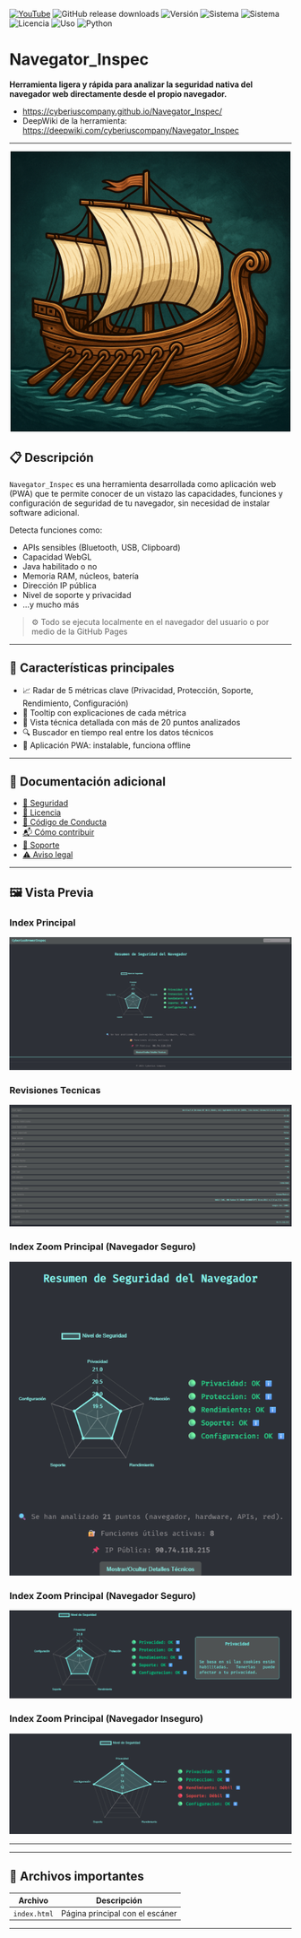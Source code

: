 [![YouTube](https://img.shields.io/badge/YouTube-Subscribe-red?style=for-the-badge&logo=youtube)](https://www.youtube.com/@CyberiusCompany)
![GitHub release downloads](https://img.shields.io/github/downloads/CyberiusCompany/Cyberius-Unzip-Cracker/latest/total)
![Versión](https://img.shields.io/badge/versión-1.0.0-blue)
![Sistema](https://img.shields.io/badge/windows-x64-green)
![Sistema](https://img.shields.io/badge/linux-x64-green)
![Licencia](https://img.shields.io/badge/licencia-Privada-red)
![Uso](https://img.shields.io/badge/uso-solo%20legal-important)
![Python](https://img.shields.io/badge/python-3.7%2B-yellow)

# Navegator_Inspec

**Herramienta ligera y rápida para analizar la seguridad nativa del navegador web directamente desde el propio navegador.**
- https://cyberiuscompany.github.io/Navegator_Inspec/
- DeepWiki de la herramienta: https://deepwiki.com/cyberiuscompany/Navegator_Inspec
---

<p align="center">
  <img src="icono.png" alt="Banner" width="500"/>
</p

---

## 📋 Descripción

`Navegator_Inspec` es una herramienta desarrollada como aplicación web (PWA) que te permite conocer de un vistazo las capacidades, funciones y configuración de seguridad de tu navegador, sin necesidad de instalar software adicional.

Detecta funciones como:
- APIs sensibles (Bluetooth, USB, Clipboard)
- Capacidad WebGL
- Java habilitado o no
- Memoria RAM, núcleos, batería
- Dirección IP pública
- Nivel de soporte y privacidad
- ...y mucho más

> ⚙️ Todo se ejecuta localmente en el navegador del usuario o por medio de la GitHub Pages

---

## 🧭 Características principales

- 📈 Radar de 5 métricas clave (Privacidad, Protección, Soporte, Rendimiento, Configuración)
- 🎯 Tooltip con explicaciones de cada métrica
- 📌 Vista técnica detallada con más de 20 puntos analizados
- 🔍 Buscador en tiempo real entre los datos técnicos
- 📱 Aplicación PWA: instalable, funciona offline

---

## 📄 Documentación adicional

- [🔐 Seguridad](.github/SECURITY.md)
- [📜 Licencia](LICENSE)
- [🤝 Código de Conducta](.github/CODE_OF_CONDUCT.md)
- [📬 Cómo contribuir](.github/CONTRIBUTING.md)
- [📢 Soporte](.github/SUPPORT.md)
- [⚠️ Aviso legal](DISCLAIMER.md)

---

## 🖼️ Vista Previa

### Index Principal
![index](./Index.png)

### Revisiones Tecnicas
![Iniciando Búsqueda](./Revisiones.png)

### Index Zoom Principal (Navegador Seguro)
![index](./Index-zoom.png)

### Index Zoom Principal (Navegador Seguro)
![index](./clic-de-metricas.png)

### Index Zoom Principal (Navegador Inseguro)
![index](./caso-navegador-inseguro.png)

---

---

## 📁 Archivos importantes

| Archivo         | Descripción                                        |
|----------------|----------------------------------------------------|
| `index.html`    | Página principal con el escáner                    |

---


